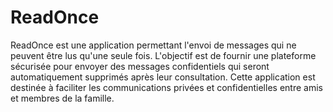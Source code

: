 # ReadOnce

ReadOnce est une application permettant l'envoi de messages qui ne peuvent être lus
qu'une seule fois. L'objectif est de fournir une plateforme sécurisée pour envoyer
des messages confidentiels qui seront automatiquement supprimés après leur
consultation. Cette application est destinée à faciliter les communications privées
et confidentielles entre amis et membres de la famille.
